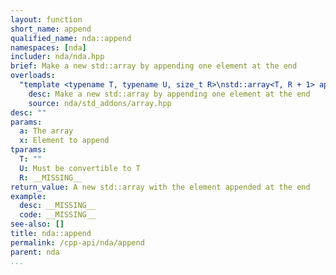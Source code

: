 ```yaml
---
layout: function
short_name: append
qualified_name: nda::append
namespaces: [nda]
includer: nda/nda.hpp
brief: Make a new std::array by appending one element at the end
overloads:
  "template <typename T, typename U, size_t R>\nstd::array<T, R + 1> append(const std::array<T, R> & a, const U & x)":
    desc: Make a new std::array by appending one element at the end
    source: nda/std_addons/array.hpp
desc: ""
params:
  a: The array
  x: Element to append
tparams:
  T: ""
  U: Must be convertible to T
  R: __MISSING__
return_value: A new std::array with the element appended at the end
example:
  desc: __MISSING__
  code: __MISSING__
see-also: []
title: nda::append
permalink: /cpp-api/nda/append
parent: nda
...
```


